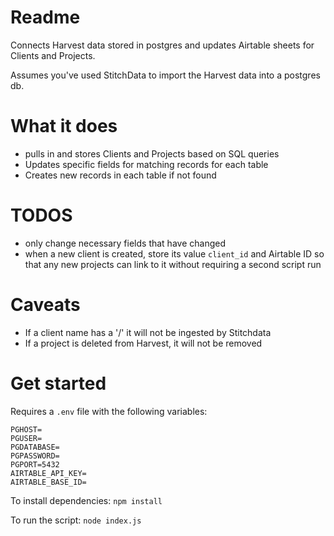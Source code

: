 # Readme

Connects Harvest data stored in postgres and updates Airtable sheets for Clients and Projects.

Assumes you've used StitchData to import the Harvest data into a postgres db.

# What it  does

* pulls in and stores Clients and Projects based on SQL queries
* Updates specific fields for matching records for each table
* Creates new records in each table if not found

# TODOS

* only change necessary fields that have changed
* when a new client is created, store its value `client_id` and Airtable ID so that any new projects can link to it without requiring a second script run

# Caveats

* If a client name has a '/' it will not be ingested by Stitchdata
* If a project is deleted from Harvest, it will not be removed

# Get started

Requires a `.env` file with the following variables:

```
PGHOST=
PGUSER=
PGDATABASE=
PGPASSWORD=
PGPORT=5432
AIRTABLE_API_KEY=
AIRTABLE_BASE_ID=
```

To install dependencies:
`npm install`

To run the script:
`node index.js`
